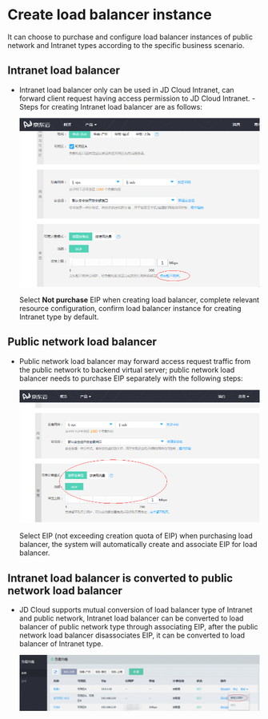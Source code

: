 # Create load balancer instance

It can choose to purchase and configure load balancer instances of public network and Intranet types according to the specific business scenario.

## Intranet load balancer

- Intranet load balancer only can be used in JD Cloud Intranet, can forward client request having access permission to JD Cloud Intranet. - Steps for creating Intranet load balancer are as follows:

	![创建内网ALB设置](../../../../image/Networking/ALB/ALB-058.png)

	Select **Not purchase** EIP when creating load balancer, complete relevant resource configuration, confirm load balancer instance for creating Intranet type by default.
	
## Public network load balancer

- Public network load balancer may forward access request traffic from the public network to backend virtual server; public network load balancer needs to purchase EIP separately with the following steps:

	![创建公网ALB设置](../../../../image/Networking/ALB/ALB-059.png)

	Select EIP (not exceeding creation quota of EIP) when purchasing load balancer, the system will automatically create and associate EIP for load balancer.

## Intranet load balancer is converted to public network load balancer

- JD Cloud supports mutual conversion of load balancer type of Intranet and public network, Intranet load balancer can be converted to load balancer of public network type through associating EIP, after the public network load balancer disassociates EIP, it can be converted to load balancer of Intranet type.

	![内网ALB转为公网ALB设置](../../../../image/Networking/ALB/ALB-060.png)

	
